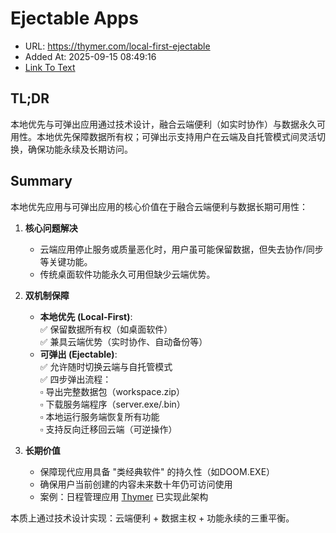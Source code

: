 # Ejectable Apps
- URL: https://thymer.com/local-first-ejectable
- Added At: 2025-09-15 08:49:16
- [Link To Text](2025-09-15-ejectable-apps_raw.md)

## TL;DR
本地优先与可弹出应用通过技术设计，融合云端便利（如实时协作）与数据永久可用性。本地优先保障数据所有权；可弹出示支持用户在云端及自托管模式间灵活切换，确保功能永续及长期访问。

## Summary
本地优先应用与可弹出应用的核心价值在于融合云端便利与数据长期可用性：

1. **核心问题解决**  
   - 云端应用停止服务或质量恶化时，用户虽可能保留数据，但失去协作/同步等关键功能。
   - 传统桌面软件功能永久可用但缺少云端优势。

2. **双机制保障**  
   - **本地优先 (Local-First)**:  
     ✅ 保留数据所有权（如桌面软件）  
     ✅ 兼具云端优势（实时协作、自动备份等）
   - **可弹出 (Ejectable)**:  
     ✅ 允许随时切换云端与自托管模式  
     ✅ 四步弹出流程：  
        ▫ 导出完整数据包（workspace.zip）  
        ▫ 下载服务端程序（server.exe/.bin）  
        ▫ 本地运行服务端恢复所有功能  
        ▫ 支持反向迁移回云端（可逆操作）

3. **长期价值**  
   - 保障现代应用具备 "类经典软件" 的持久性（如DOOM.EXE）  
   - 确保用户当前创建的内容未来数十年仍可访问使用  
   - 案例：日程管理应用 [Thymer](https://thymer.com) 已实现此架构  

本质上通过技术设计实现：云端便利 + 数据主权 + 功能永续的三重平衡。
